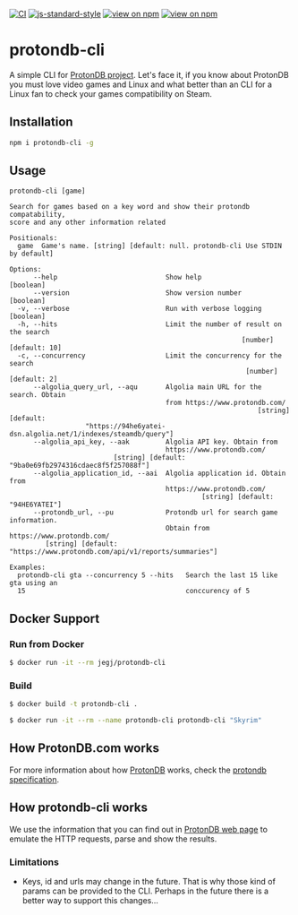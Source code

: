[![CI](https://github.com/jegj/protondb-cli/actions/workflows/build.yml/badge.svg?branch=main)](https://github.com/jegj/protondb-cli/actions/workflows/build.yml)
[![js-standard-style](https://img.shields.io/badge/code%20style-standard-brightgreen.svg?style=flat)](https://standardjs.com/)
[![view on npm](http://img.shields.io/npm/v/protondb-cli.svg)](https://www.npmjs.com/package/protondb-cli)
[![view on npm](http://img.shields.io/npm/l/protondb-cli.svg)](https://www.npmjs.com/package/protondb-cli)

# protondb-cli
A simple CLI for [ProtonDB project](https://www.protondb.com/).
Let's face it, if you know about ProtonDB you must love video
games and Linux and what better than an CLI for a Linux fan
to check your games compatibility on Steam.

## Installation
```bash
npm i protondb-cli -g
```
## Usage

```
protondb-cli [game]

Search for games based on a key word and show their protondb compatability,
score and any other information related

Positionals:
  game  Game's name. [string] [default: null. protondb-cli Use STDIN by default]

Options:
      --help                           Show help                       [boolean]
      --version                        Show version number             [boolean]
  -v, --verbose                        Run with verbose logging        [boolean]
  -h, --hits                           Limit the number of result on the search
                                                          [number] [default: 10]
  -c, --concurrency                    Limit the concurrency for the search
                                                           [number] [default: 2]
      --algolia_query_url, --aqu       Algolia main URL for the search. Obtain
                                       from https://www.protondb.com/
                                                              [string] [default:
                   "https://94he6yatei-dsn.algolia.net/1/indexes/steamdb/query"]
      --algolia_api_key, --aak         Algolia API key. Obtain from
                                       https://www.protondb.com/
                          [string] [default: "9ba0e69fb2974316cdaec8f5f257088f"]
      --algolia_application_id, --aai  Algolia application id. Obtain from
                                       https://www.protondb.com/
                                                [string] [default: "94HE6YATEI"]
      --protondb_url, --pu             Protondb url for search game information.
                                       Obtain from https://www.protondb.com/
         [string] [default: "https://www.protondb.com/api/v1/reports/summaries"]

Examples:
  protondb-cli gta --concurrency 5 --hits   Search the last 15 like gta using an
  15                                        conccurency of 5
```

## Docker Support

### Run from Docker

```sh
$ docker run -it --rm jegj/protondb-cli
```

### Build

```sh
$ docker build -t protondb-cli .

$ docker run -it --rm --name protondb-cli protondb-cli "Skyrim"
```
## How ProtonDB.com works
For more information about how [ProtonDB](https://www.protondb.com/)
works, check the [protondb specification](./protondb.md).

## How protondb-cli works
We use the information that you can find out in [ProtonDB web page](https://www.protondb.com/)
 to emulate the HTTP requests, parse and show the results.
### Limitations
- Keys, id and urls may change in the future. That is why those kind
 of params can be provided to the CLI. Perhaps in the future there
  is a better way to support this changes...
